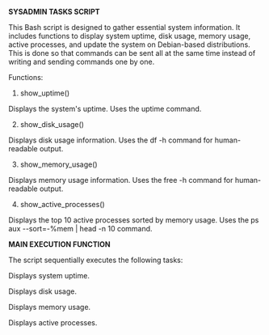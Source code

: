 **SYSADMIN TASKS SCRIPT**

This Bash script is designed to  gather essential system information. It includes functions to display system uptime, disk usage, memory usage, active processes, and update the system on Debian-based distributions. This is done so that commands can be sent all at the same time instead of writing and sending commands one by one.

Functions:
1. show_uptime()

Displays the system's uptime.
Uses the uptime command.

2. show_disk_usage()

Displays disk usage information.
Uses the df -h command for human-readable output.

3. show_memory_usage()

Displays memory usage information.
Uses the free -h command for human-readable output.

4. show_active_processes()

Displays the top 10 active processes sorted by memory usage.
Uses the ps aux --sort=-%mem | head -n 10 command.

**MAIN EXECUTION FUNCTION**

The script sequentially executes the following tasks:


Displays system uptime.

Displays disk usage.

Displays memory usage.

Displays active processes.




